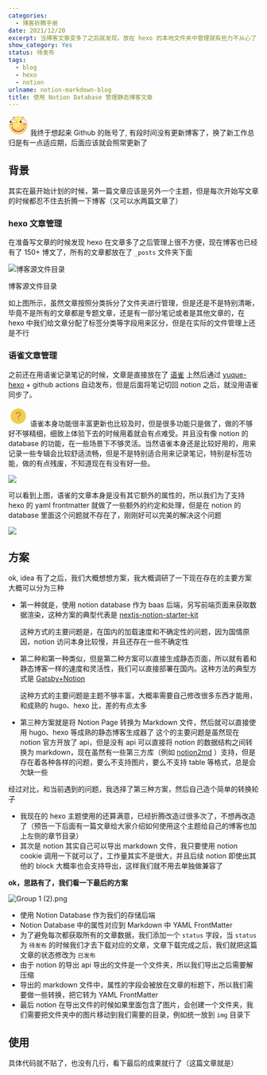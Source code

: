 ```yaml
---
categories:
  - 博客折腾手册
date: 2021/12/20
excerpt: 当博客文章变多了之后就发现，放在 hexo 的本地文件夹中管理就有些力不从心了
show_category: Yes
status: 待发布
tags:
  - blog
  - hexo
  - notion
urlname: notion-markdown-blog
title: 使用 Notion Database 管理静态博客文章
---
```



<aside>

<img src="data:image/svg+xml;utf8,%3Csvg%20class%3D%22icon%22%20style%3D%22width%3A%201em%3Bheight%3A%201em%3Bvertical-align%3A%20middle%3Bfill%3A%20currentColor%3Boverflow%3A%20hidden%3B%22%20viewBox%3D%220%200%201024%201024%22%20version%3D%221.1%22%20xmlns%3D%22http%3A%2F%2Fwww.w3.org%2F2000%2Fsvg%22%3E%3Cpath%20d%3D%22M313.066667%20101.653333c121.493333-61.76%20273.706667-63.573333%20395.413333-1.706666-4.266667%204.906667-12.906667%2014.72-17.173333%2019.626666-113.6-48-245.866667-51.413333-357.76%203.306667-5.12-5.333333-15.36-15.893333-20.48-21.226667z%22%20fill%3D%22%23EFA654%22%20%2F%3E%3Cpath%20d%3D%22M201.92%20128.746667c5.226667-54.4%2080.106667-69.866667%20111.146667-27.093334%205.12%205.333333%2015.36%2015.893333%2020.48%2021.226667-3.84%2015.786667-6.293333%2032.426667-14.933334%2046.506667-18.56%203.306667-16.746667-21.226667-24.64-32-2.986667-7.466667-6.4-14.72-10.24-21.76-23.893333-29.76-56.64%202.773333-81.813333%2013.12z%22%20fill%3D%22%23B25120%22%20%2F%3E%3Cpath%20d%3D%22M333.546667%20122.88c111.893333-54.72%20244.16-51.306667%20357.76-3.306667%204.16%2018.88%207.466667%2037.973333%2010.133333%2057.066667%206.613333-17.28%2012.48-34.88%2019.946667-51.946667%2056.213333%2031.893333%20100.16%2079.146667%20145.173333%20124.373334-83.626667-24.96-186.24-31.36-255.253333%2031.573333-29.226667%2022.186667-36.373333%2070.613333-1.813334%2091.733333%2018.986667%2022.613333%2044.8%201.066667%2066.133334-5.546666-6.293333%2037.653333-48.32%2053.76-62.08%2088.32-54.186667%20100.693333-150.826667%20179.093333-264.64%20198.933333-32.96%206.293333-70.08-1.92-99.413334%2017.706667%2020.906667%2021.226667%2036.693333%2046.4%2053.76%2070.613333-61.013333-38.613333-100.266667-105.92-104.64-177.92l-18.986666-1.706667c-6.186667%2072.533333%2039.146667%20133.12%2080.64%20187.52-42.453333-23.68-82.24-82.453333-135.253334-48.96-42.133333-93.866667-61.546667-204.266667-24.64-303.04%2010.24-11.093333%2024.746667-16.96%2037.76-24.106666%2077.226667-33.28%20172.16-32.96%20245.013334%2011.52%2036.266667%2029.653333%2086.186667-33.066667%2055.04-65.386667-55.893333-89.066667-174.613333-94.826667-268.693334-84.16%2037.973333-37.12%2074.773333-77.12%20124.48-98.773333%207.893333%2010.773333%206.08%2035.306667%2024.64%2032%208.64-14.08%2011.093333-30.72%2014.933334-46.506667M162.24%20405.12c-34.56%205.76-70.933333%2035.84-67.306667%2073.066667%2022.4%2030.293333%2058.133333%2053.546667%2097.173334%2048.853333%2039.68%201.493333%2094.933333-31.253333%2074.88-77.226667-22.08-32.96-65.493333-53.866667-104.746667-44.693333z%22%20fill%3D%22%23FDE977%22%20%2F%3E%3Cpath%20d%3D%22M708.48%2099.946667c32.106667-43.733333%20106.133333-24.64%20113.92%2029.013333-26.666667-10.56-56.96-42.026667-84.8-16.533333-4.053333%203.093333-12.16%209.28-16.213333%2012.266666-7.466667%2017.066667-13.333333%2034.666667-19.946667%2051.946667-2.666667-19.093333-5.973333-38.186667-10.133333-57.066667%204.266667-4.906667%2012.906667-14.72%2017.173333-19.626666z%22%20fill%3D%22%23B25120%22%20%2F%3E%3Cpath%20d%3D%22M150.186667%20240.746667c29.226667-54.72%2082.24-92.586667%20133.546666-125.12%203.84%207.04%207.253333%2014.293333%2010.24%2021.76-49.706667%2021.653333-86.506667%2061.653333-124.48%2098.773333-4.8%201.173333-14.4%203.413333-19.306666%204.586667zM721.386667%20124.693333c4.053333-2.986667%2012.16-9.173333%2016.213333-12.266666%2062.613333%2037.973333%20120.96%2087.573333%20157.973333%20151.573333-5.866667-3.093333-17.813333-9.066667-23.68-12.16-1.386667-0.64-4.053333-2.026667-5.333333-2.773333-45.013333-45.226667-88.96-92.48-145.173333-124.373334z%22%20fill%3D%22%23EFA654%22%20%2F%3E%3Cpath%20d%3D%22M150.186667%20240.746667c4.906667-1.173333%2014.506667-3.413333%2019.306666-4.586667%2094.08-10.666667%20212.8-4.906667%20268.693334%2084.16%2031.146667%2032.32-18.773333%2095.04-55.04%2065.386667-72.853333-44.48-167.786667-44.8-245.013334-11.52-22.826667%203.946667-45.76-0.32-58.986666-20.586667-21.226667-54.186667%2036.586667-84.373333%2071.04-112.853333m44.693333%207.36c-28.373333%205.973333-55.68%2016.426667-80.106667%2032.213333%2030.08%2011.626667%2056.213333%2032.64%2042.666667%2067.626667%2054.186667-7.36%20109.013333-6.186667%20163.413333-4.266667%2037.546667%201.066667%2066.88%2047.36%20104.64%2029.333333%2022.826667-55.786667-37.546667-94.933333-82.56-109.973333-47.786667-12.373333-98.773333-26.133333-148.053333-14.933333zM611.306667%20280.64c69.013333-62.933333%20171.626667-56.533333%20255.253333-31.573333%201.28%200.746667%203.946667%202.133333%205.333333%202.773333%205.866667%203.093333%2017.813333%209.066667%2023.68%2012.16%200.64%200.32%201.813333%201.066667%202.453334%201.493333%2039.146667%2022.293333%2080%2070.08%2048.106666%20115.2l-8.213333%2012.373334c-83.84-26.24-175.573333-70.186667-262.293333-26.24-21.333333%206.613333-47.146667%2028.16-66.133334%205.546666-34.56-21.12-27.413333-69.546667%201.813334-91.733333m105.493333-33.493333c-32%205.333333-62.08%2018.56-89.28%2034.666666%2036.266667%204.586667%2056.64%2024.96%2051.093333%2061.973334%2081.28-12.8%20168.32-13.546667%20238.4%2035.733333%2045.973333-3.733333%2033.173333-66.773333%203.2-84.053333-58.56-39.893333-133.546667-56.32-203.413333-48.32z%22%20fill%3D%22%231F1F1F%22%20%2F%3E%3Cpath%20d%3D%22M194.88%20248.106667c49.28-11.2%20100.266667%202.56%20148.053333%2014.933333%2045.013333%2015.04%20105.386667%2054.186667%2082.56%20109.973333-37.76%2018.026667-67.093333-28.266667-104.64-29.333333-54.4-1.92-109.226667-3.093333-163.413333%204.266667%2013.546667-34.986667-12.586667-56-42.666667-67.626667%2024.426667-15.786667%2051.733333-26.24%2080.106667-32.213333zM716.8%20247.146667c69.866667-8%20144.853333%208.426667%20203.413333%2048.32%2029.973333%2017.28%2042.773333%2080.32-3.2%2084.053333-70.08-49.28-157.12-48.533333-238.4-35.733333%205.546667-37.013333-14.826667-57.386667-51.093333-61.973334%2027.2-16.106667%2057.28-29.333333%2089.28-34.666666z%22%20fill%3D%22%23FFFFFF%22%20%2F%3E%3Cpath%20d%3D%22M866.56%20249.066667z%22%20fill%3D%22%23FDE977%22%20%2F%3E%3Cpath%20d%3D%22M895.573333%20264zM79.146667%20353.6c13.226667%2020.266667%2036.16%2024.533333%2058.986666%2020.586667-13.013333%207.146667-27.52%2013.013333-37.76%2024.106666-36.906667%2098.773333-17.493333%20209.173333%2024.64%20303.04%2078.826667%20180.266667%20298.88%20290.986667%20489.706667%20235.626667%20167.466667-40.853333%20302.826667-187.946667%20330.24-358.186667%2016-61.546667%201.28-124.373333-7.04-185.706666l8.213333-12.373334c76.053333%20196.8-28.48%20437.226667-213.013333%20534.293334-115.946667%2064.426667-260.693333%2072.533333-384.32%2026.026666C190.4%20881.6%2071.573333%20728.106667%2057.28%20559.04c-9.173333-69.44%206.506667-138.24%2021.866667-205.44z%22%20fill%3D%22%23EFA654%22%20%2F%3E%3Cpath%20d%3D%22M675.626667%20366.826667c86.72-43.946667%20178.453333%200%20262.293333%2026.24%208.32%2061.333333%2023.04%20124.16%207.04%20185.706666-27.413333%20170.24-162.773333%20317.333333-330.24%20358.186667-190.826667%2055.36-410.88-55.36-489.706667-235.626667%2053.013333-33.493333%2092.8%2025.28%20135.253334%2048.96%20117.653333%2099.093333%20293.44%20121.066667%20428.693333%2044.906667%2080.746667-42.666667%20143.786667-128.533333%20142.4-222.08-21.12%2045.546667-35.093333%2096.64-72.213333%20132.48C642.453333%20825.386667%20437.333333%20842.88%20303.253333%20742.4c-17.066667-24.213333-32.853333-49.386667-53.76-70.613333%2029.333333-19.626667%2066.453333-11.413333%2099.413334-17.706667%20113.813333-19.84%20210.453333-98.24%20264.64-198.933333%2013.76-34.56%2055.786667-50.666667%2062.08-88.32m140.8%2044.8c-31.36%205.44-67.2%2029.226667-55.36%2065.813333%2025.493333%2057.813333%20127.04%2058.133333%20152.533333%200.106667%2014.293333-54.826667-56.746667-71.68-97.173333-65.92z%22%20fill%3D%22%23FFD174%22%20%2F%3E%3Cpath%20d%3D%22M162.24%20405.12c39.253333-9.173333%2082.666667%2011.733333%20104.746667%2044.693333%2020.053333%2045.973333-35.2%2078.72-74.88%2077.226667-39.04%204.693333-74.773333-18.56-97.173334-48.853333-3.626667-37.226667%2032.746667-67.306667%2067.306667-73.066667z%22%20fill%3D%22%23EFA654%22%20%2F%3E%3Cpath%20d%3D%22M816.426667%20411.626667c40.426667-5.76%20111.466667%2011.093333%2097.173333%2065.92-25.493333%2058.026667-127.04%2057.706667-152.533333-0.106667-11.84-36.586667%2024-60.373333%2055.36-65.813333z%22%20fill%3D%22%23F29556%22%20%2F%3E%3Cpath%20d%3D%22M179.626667%20562.773333l18.986666%201.706667c4.373333%2072%2043.626667%20139.306667%20104.64%20177.92%20134.08%20100.48%20339.2%2082.986667%20455.893334-36.8%2037.12-35.84%2051.093333-86.933333%2072.213333-132.48%201.386667%2093.546667-61.653333%20179.413333-142.4%20222.08-135.253333%2076.16-311.04%2054.186667-428.693333-44.906667-41.493333-54.4-86.826667-114.986667-80.64-187.52z%22%20fill%3D%22%23690302%22%20%2F%3E%3C%2Fsvg%3E" alt="data:image/svg+xml;utf8,%3Csvg%20class%3D%22icon%22%20style%3D%22width%3A%201em%3Bheight%3A%201em%3Bvertical-align%3A%20middle%3Bfill%3A%20currentColor%3Boverflow%3A%20hidden%3B%22%20viewBox%3D%220%200%201024%201024%22%20version%3D%221.1%22%20xmlns%3D%22http%3A%2F%2Fwww.w3.org%2F2000%2Fsvg%22%3E%3Cpath%20d%3D%22M313.066667%20101.653333c121.493333-61.76%20273.706667-63.573333%20395.413333-1.706666-4.266667%204.906667-12.906667%2014.72-17.173333%2019.626666-113.6-48-245.866667-51.413333-357.76%203.306667-5.12-5.333333-15.36-15.893333-20.48-21.226667z%22%20fill%3D%22%23EFA654%22%20%2F%3E%3Cpath%20d%3D%22M201.92%20128.746667c5.226667-54.4%2080.106667-69.866667%20111.146667-27.093334%205.12%205.333333%2015.36%2015.893333%2020.48%2021.226667-3.84%2015.786667-6.293333%2032.426667-14.933334%2046.506667-18.56%203.306667-16.746667-21.226667-24.64-32-2.986667-7.466667-6.4-14.72-10.24-21.76-23.893333-29.76-56.64%202.773333-81.813333%2013.12z%22%20fill%3D%22%23B25120%22%20%2F%3E%3Cpath%20d%3D%22M333.546667%20122.88c111.893333-54.72%20244.16-51.306667%20357.76-3.306667%204.16%2018.88%207.466667%2037.973333%2010.133333%2057.066667%206.613333-17.28%2012.48-34.88%2019.946667-51.946667%2056.213333%2031.893333%20100.16%2079.146667%20145.173333%20124.373334-83.626667-24.96-186.24-31.36-255.253333%2031.573333-29.226667%2022.186667-36.373333%2070.613333-1.813334%2091.733333%2018.986667%2022.613333%2044.8%201.066667%2066.133334-5.546666-6.293333%2037.653333-48.32%2053.76-62.08%2088.32-54.186667%20100.693333-150.826667%20179.093333-264.64%20198.933333-32.96%206.293333-70.08-1.92-99.413334%2017.706667%2020.906667%2021.226667%2036.693333%2046.4%2053.76%2070.613333-61.013333-38.613333-100.266667-105.92-104.64-177.92l-18.986666-1.706667c-6.186667%2072.533333%2039.146667%20133.12%2080.64%20187.52-42.453333-23.68-82.24-82.453333-135.253334-48.96-42.133333-93.866667-61.546667-204.266667-24.64-303.04%2010.24-11.093333%2024.746667-16.96%2037.76-24.106666%2077.226667-33.28%20172.16-32.96%20245.013334%2011.52%2036.266667%2029.653333%2086.186667-33.066667%2055.04-65.386667-55.893333-89.066667-174.613333-94.826667-268.693334-84.16%2037.973333-37.12%2074.773333-77.12%20124.48-98.773333%207.893333%2010.773333%206.08%2035.306667%2024.64%2032%208.64-14.08%2011.093333-30.72%2014.933334-46.506667M162.24%20405.12c-34.56%205.76-70.933333%2035.84-67.306667%2073.066667%2022.4%2030.293333%2058.133333%2053.546667%2097.173334%2048.853333%2039.68%201.493333%2094.933333-31.253333%2074.88-77.226667-22.08-32.96-65.493333-53.866667-104.746667-44.693333z%22%20fill%3D%22%23FDE977%22%20%2F%3E%3Cpath%20d%3D%22M708.48%2099.946667c32.106667-43.733333%20106.133333-24.64%20113.92%2029.013333-26.666667-10.56-56.96-42.026667-84.8-16.533333-4.053333%203.093333-12.16%209.28-16.213333%2012.266666-7.466667%2017.066667-13.333333%2034.666667-19.946667%2051.946667-2.666667-19.093333-5.973333-38.186667-10.133333-57.066667%204.266667-4.906667%2012.906667-14.72%2017.173333-19.626666z%22%20fill%3D%22%23B25120%22%20%2F%3E%3Cpath%20d%3D%22M150.186667%20240.746667c29.226667-54.72%2082.24-92.586667%20133.546666-125.12%203.84%207.04%207.253333%2014.293333%2010.24%2021.76-49.706667%2021.653333-86.506667%2061.653333-124.48%2098.773333-4.8%201.173333-14.4%203.413333-19.306666%204.586667zM721.386667%20124.693333c4.053333-2.986667%2012.16-9.173333%2016.213333-12.266666%2062.613333%2037.973333%20120.96%2087.573333%20157.973333%20151.573333-5.866667-3.093333-17.813333-9.066667-23.68-12.16-1.386667-0.64-4.053333-2.026667-5.333333-2.773333-45.013333-45.226667-88.96-92.48-145.173333-124.373334z%22%20fill%3D%22%23EFA654%22%20%2F%3E%3Cpath%20d%3D%22M150.186667%20240.746667c4.906667-1.173333%2014.506667-3.413333%2019.306666-4.586667%2094.08-10.666667%20212.8-4.906667%20268.693334%2084.16%2031.146667%2032.32-18.773333%2095.04-55.04%2065.386667-72.853333-44.48-167.786667-44.8-245.013334-11.52-22.826667%203.946667-45.76-0.32-58.986666-20.586667-21.226667-54.186667%2036.586667-84.373333%2071.04-112.853333m44.693333%207.36c-28.373333%205.973333-55.68%2016.426667-80.106667%2032.213333%2030.08%2011.626667%2056.213333%2032.64%2042.666667%2067.626667%2054.186667-7.36%20109.013333-6.186667%20163.413333-4.266667%2037.546667%201.066667%2066.88%2047.36%20104.64%2029.333333%2022.826667-55.786667-37.546667-94.933333-82.56-109.973333-47.786667-12.373333-98.773333-26.133333-148.053333-14.933333zM611.306667%20280.64c69.013333-62.933333%20171.626667-56.533333%20255.253333-31.573333%201.28%200.746667%203.946667%202.133333%205.333333%202.773333%205.866667%203.093333%2017.813333%209.066667%2023.68%2012.16%200.64%200.32%201.813333%201.066667%202.453334%201.493333%2039.146667%2022.293333%2080%2070.08%2048.106666%20115.2l-8.213333%2012.373334c-83.84-26.24-175.573333-70.186667-262.293333-26.24-21.333333%206.613333-47.146667%2028.16-66.133334%205.546666-34.56-21.12-27.413333-69.546667%201.813334-91.733333m105.493333-33.493333c-32%205.333333-62.08%2018.56-89.28%2034.666666%2036.266667%204.586667%2056.64%2024.96%2051.093333%2061.973334%2081.28-12.8%20168.32-13.546667%20238.4%2035.733333%2045.973333-3.733333%2033.173333-66.773333%203.2-84.053333-58.56-39.893333-133.546667-56.32-203.413333-48.32z%22%20fill%3D%22%231F1F1F%22%20%2F%3E%3Cpath%20d%3D%22M194.88%20248.106667c49.28-11.2%20100.266667%202.56%20148.053333%2014.933333%2045.013333%2015.04%20105.386667%2054.186667%2082.56%20109.973333-37.76%2018.026667-67.093333-28.266667-104.64-29.333333-54.4-1.92-109.226667-3.093333-163.413333%204.266667%2013.546667-34.986667-12.586667-56-42.666667-67.626667%2024.426667-15.786667%2051.733333-26.24%2080.106667-32.213333zM716.8%20247.146667c69.866667-8%20144.853333%208.426667%20203.413333%2048.32%2029.973333%2017.28%2042.773333%2080.32-3.2%2084.053333-70.08-49.28-157.12-48.533333-238.4-35.733333%205.546667-37.013333-14.826667-57.386667-51.093333-61.973334%2027.2-16.106667%2057.28-29.333333%2089.28-34.666666z%22%20fill%3D%22%23FFFFFF%22%20%2F%3E%3Cpath%20d%3D%22M866.56%20249.066667z%22%20fill%3D%22%23FDE977%22%20%2F%3E%3Cpath%20d%3D%22M895.573333%20264zM79.146667%20353.6c13.226667%2020.266667%2036.16%2024.533333%2058.986666%2020.586667-13.013333%207.146667-27.52%2013.013333-37.76%2024.106666-36.906667%2098.773333-17.493333%20209.173333%2024.64%20303.04%2078.826667%20180.266667%20298.88%20290.986667%20489.706667%20235.626667%20167.466667-40.853333%20302.826667-187.946667%20330.24-358.186667%2016-61.546667%201.28-124.373333-7.04-185.706666l8.213333-12.373334c76.053333%20196.8-28.48%20437.226667-213.013333%20534.293334-115.946667%2064.426667-260.693333%2072.533333-384.32%2026.026666C190.4%20881.6%2071.573333%20728.106667%2057.28%20559.04c-9.173333-69.44%206.506667-138.24%2021.866667-205.44z%22%20fill%3D%22%23EFA654%22%20%2F%3E%3Cpath%20d%3D%22M675.626667%20366.826667c86.72-43.946667%20178.453333%200%20262.293333%2026.24%208.32%2061.333333%2023.04%20124.16%207.04%20185.706666-27.413333%20170.24-162.773333%20317.333333-330.24%20358.186667-190.826667%2055.36-410.88-55.36-489.706667-235.626667%2053.013333-33.493333%2092.8%2025.28%20135.253334%2048.96%20117.653333%2099.093333%20293.44%20121.066667%20428.693333%2044.906667%2080.746667-42.666667%20143.786667-128.533333%20142.4-222.08-21.12%2045.546667-35.093333%2096.64-72.213333%20132.48C642.453333%20825.386667%20437.333333%20842.88%20303.253333%20742.4c-17.066667-24.213333-32.853333-49.386667-53.76-70.613333%2029.333333-19.626667%2066.453333-11.413333%2099.413334-17.706667%20113.813333-19.84%20210.453333-98.24%20264.64-198.933333%2013.76-34.56%2055.786667-50.666667%2062.08-88.32m140.8%2044.8c-31.36%205.44-67.2%2029.226667-55.36%2065.813333%2025.493333%2057.813333%20127.04%2058.133333%20152.533333%200.106667%2014.293333-54.826667-56.746667-71.68-97.173333-65.92z%22%20fill%3D%22%23FFD174%22%20%2F%3E%3Cpath%20d%3D%22M162.24%20405.12c39.253333-9.173333%2082.666667%2011.733333%20104.746667%2044.693333%2020.053333%2045.973333-35.2%2078.72-74.88%2077.226667-39.04%204.693333-74.773333-18.56-97.173334-48.853333-3.626667-37.226667%2032.746667-67.306667%2067.306667-73.066667z%22%20fill%3D%22%23EFA654%22%20%2F%3E%3Cpath%20d%3D%22M816.426667%20411.626667c40.426667-5.76%20111.466667%2011.093333%2097.173333%2065.92-25.493333%2058.026667-127.04%2057.706667-152.533333-0.106667-11.84-36.586667%2024-60.373333%2055.36-65.813333z%22%20fill%3D%22%23F29556%22%20%2F%3E%3Cpath%20d%3D%22M179.626667%20562.773333l18.986666%201.706667c4.373333%2072%2043.626667%20139.306667%20104.64%20177.92%20134.08%20100.48%20339.2%2082.986667%20455.893334-36.8%2037.12-35.84%2051.093333-86.933333%2072.213333-132.48%201.386667%2093.546667-61.653333%20179.413333-142.4%20222.08-135.253333%2076.16-311.04%2054.186667-428.693333-44.906667-41.493333-54.4-86.826667-114.986667-80.64-187.52z%22%20fill%3D%22%23690302%22%20%2F%3E%3C%2Fsvg%3E" width="40px" /> 我终于想起来 Github 的账号了, 有段时间没有更新博客了，换了新工作总归是有一点适应期，后面应该就会照常更新了
</aside>

## 背景

其实在最开始计划的时候，第一篇文章应该是另外一个主题，但是每次开始写文章的时候都忍不住去折腾一下博客（又可以水两篇文章了）

### hexo 文章管理

在准备写文章的时候发现 hexo 在文章多了之后管理上很不方便，现在博客也已经有了 150+ 博文了，所有的文章都放在了 `_posts` 文件夹下面

![博客源文件目录](/notion_images/8e47df0c83c5593a2d795e6d409f78e4.png)

博客源文件目录

如上图所示，虽然文章按照分类拆分了文件夹进行管理，但是还是不是特别清晰，毕竟不是所有的文章都是专题文章，还是有一部分笔记或者是其他文章的，在 hexo 中我们给文章分配了标签分类等字段用来区分，但是在实际的文件管理上还是不行

### 语雀文章管理

之前还在用语雀记录笔记的时候，文章是直接放在了 [语雀](https://www.yuque.com/mohuishou/blog) 上然后通过 [yuque-hexo](https://github.com/x-cold/yuque-hexo) + github actions 自动发布，但是后面将笔记切回 notion 之后，就没用语雀同步了。

<aside>

<img src="data:image/svg+xml;utf8,%3Csvg%20class%3D%22icon%22%20style%3D%22width%3A%201em%3Bheight%3A%201em%3Bvertical-align%3A%20middle%3Bfill%3A%20currentColor%3Boverflow%3A%20hidden%3B%22%20viewBox%3D%220%200%201024%201024%22%20version%3D%221.1%22%20xmlns%3D%22http%3A%2F%2Fwww.w3.org%2F2000%2Fsvg%22%3E%3Cpath%20d%3D%22M512%20909.061224c-218.906122%200-397.061224-178.155102-397.061224-397.061224s178.155102-397.061224%20397.061224-397.061224%20397.061224%20178.155102%20397.061224%20397.061224-178.155102%20397.061224-397.061224%20397.061224z%22%20fill%3D%22%23F2CB51%22%20%2F%3E%3Cpath%20d%3D%22M520.881633%20587.232653c-11.493878%200-19.853061-9.404082-19.853062-20.37551%200.522449-17.763265%201.567347-30.302041%204.179592-39.183674%202.612245-9.404082%206.791837-17.763265%2012.016327-25.6%204.179592-5.22449%209.926531-9.404082%2017.763265-15.673469%205.22449-3.657143%2011.493878-8.359184%2016.718367-13.061224%2021.942857-19.330612%2030.82449-31.346939%2035.004082-38.661225%205.22449-8.881633%207.314286-18.808163%207.314286-29.779592%200-18.808163-7.314286-34.481633-21.942857-48.065306-15.15102-14.106122-35.526531-20.897959-62.693878-20.897959-26.122449%200-39.183673%206.791837-52.767347%2019.330612-14.628571%2013.061224-22.987755%2031.346939-26.122449%2056.946939-1.567347%2010.971429-10.971429%2018.808163-21.942857%2017.240816-10.971429-1.567347-18.808163-10.971429-17.240816-21.942857%204.179592-35.004082%2017.763265-62.693878%2039.706122-82.02449%2023.510204-20.897959%2046.497959-29.257143%2079.412245-29.257143%2036.571429%200%2066.873469%2010.44898%2089.338776%2031.346939%2022.987755%2020.897959%2035.004082%2047.020408%2035.004081%2077.322449%200%2017.763265-4.179592%2033.959184-12.538775%2049.110204-7.836735%2014.106122-21.942857%2030.302041-43.363266%2049.110204-6.791837%206.269388-14.106122%2010.971429-19.853061%2015.151021-3.134694%202.612245-7.836735%205.746939-9.404081%207.314285-2.612245%203.657143-4.179592%207.314286-5.22449%2012.016327-1.044898%203.134694-2.089796%2010.971429-2.612245%2029.779592-1.044898%2010.971429-9.926531%2019.853061-20.897959%2019.853061z%22%20fill%3D%22%23AF8015%22%20%2F%3E%3Cpath%20d%3D%22M520.359184%20677.093878m-29.779592%200a29.779592%2029.779592%200%201%200%2059.559184%200%2029.779592%2029.779592%200%201%200-59.559184%200Z%22%20fill%3D%22%23AF8015%22%20%2F%3E%3C%2Fsvg%3E" alt="data:image/svg+xml;utf8,%3Csvg%20class%3D%22icon%22%20style%3D%22width%3A%201em%3Bheight%3A%201em%3Bvertical-align%3A%20middle%3Bfill%3A%20currentColor%3Boverflow%3A%20hidden%3B%22%20viewBox%3D%220%200%201024%201024%22%20version%3D%221.1%22%20xmlns%3D%22http%3A%2F%2Fwww.w3.org%2F2000%2Fsvg%22%3E%3Cpath%20d%3D%22M512%20909.061224c-218.906122%200-397.061224-178.155102-397.061224-397.061224s178.155102-397.061224%20397.061224-397.061224%20397.061224%20178.155102%20397.061224%20397.061224-178.155102%20397.061224-397.061224%20397.061224z%22%20fill%3D%22%23F2CB51%22%20%2F%3E%3Cpath%20d%3D%22M520.881633%20587.232653c-11.493878%200-19.853061-9.404082-19.853062-20.37551%200.522449-17.763265%201.567347-30.302041%204.179592-39.183674%202.612245-9.404082%206.791837-17.763265%2012.016327-25.6%204.179592-5.22449%209.926531-9.404082%2017.763265-15.673469%205.22449-3.657143%2011.493878-8.359184%2016.718367-13.061224%2021.942857-19.330612%2030.82449-31.346939%2035.004082-38.661225%205.22449-8.881633%207.314286-18.808163%207.314286-29.779592%200-18.808163-7.314286-34.481633-21.942857-48.065306-15.15102-14.106122-35.526531-20.897959-62.693878-20.897959-26.122449%200-39.183673%206.791837-52.767347%2019.330612-14.628571%2013.061224-22.987755%2031.346939-26.122449%2056.946939-1.567347%2010.971429-10.971429%2018.808163-21.942857%2017.240816-10.971429-1.567347-18.808163-10.971429-17.240816-21.942857%204.179592-35.004082%2017.763265-62.693878%2039.706122-82.02449%2023.510204-20.897959%2046.497959-29.257143%2079.412245-29.257143%2036.571429%200%2066.873469%2010.44898%2089.338776%2031.346939%2022.987755%2020.897959%2035.004082%2047.020408%2035.004081%2077.322449%200%2017.763265-4.179592%2033.959184-12.538775%2049.110204-7.836735%2014.106122-21.942857%2030.302041-43.363266%2049.110204-6.791837%206.269388-14.106122%2010.971429-19.853061%2015.151021-3.134694%202.612245-7.836735%205.746939-9.404081%207.314285-2.612245%203.657143-4.179592%207.314286-5.22449%2012.016327-1.044898%203.134694-2.089796%2010.971429-2.612245%2029.779592-1.044898%2010.971429-9.926531%2019.853061-20.897959%2019.853061z%22%20fill%3D%22%23AF8015%22%20%2F%3E%3Cpath%20d%3D%22M520.359184%20677.093878m-29.779592%200a29.779592%2029.779592%200%201%200%2059.559184%200%2029.779592%2029.779592%200%201%200-59.559184%200Z%22%20fill%3D%22%23AF8015%22%20%2F%3E%3C%2Fsvg%3E" width="40px" /> 语雀本身功能很丰富更新也比较及时，但是很多功能只是做了，做的不够好不够精细，细致上体验下去的时候用着就会有点难受。并且没有像 notion 的 database 的功能，在一些场景下不够灵活。当然语雀本身还是比较好用的，用来记录一些专辑会比较舒适流畅，但是不是特别适合用来记录笔记，特别是标签功能，做的有点残废，不知道现在有没有好一些。
</aside>

![](/notion_images/124bab5a282305e9dde37950598c9f1e.png)

可以看到上图，语雀的文章本身是没有其它额外的属性的，所以我们为了支持 hexo 的 yaml frontmatter 就做了一些额外的约定和处理，但是在 notion 的 database 里面这个问题就不存在了，刚刚好可以完美的解决这个问题

![](/notion_images/85166a2fe5912454dcab79ca642ef2bf.png)

## 方案

ok, idea 有了之后，我们大概想想方案，我大概调研了一下现在存在的主要方案大概可以分为三种

- 第一种就是，使用 notion database 作为 baas 后端，另写前端页面来获取数据渲染，这种方案的典型代表是 [nextjs-notion-starter-kit](https://github.com/transitive-bullshit/nextjs-notion-starter-kit)
    
    这种方式的主要问题是，在国内的加载速度和不确定性的问题，因为国情原因，notion 访问本身比较慢，并且还存在一些不确定性
    
- 第二种和第一种类似，但是第二种方案可以直接生成静态页面，所以就有着和静态博客一样的速度和灵活性，我们可以直接部署在国内。这种方法的典型方式是 [Gatsby+Notion](https://www.gatsbyjs.com/plugins/gatsby-source-notion-api/)
    
    这种方式的主要问题是主题不够丰富，大概率需要自己修改很多东西才能用，和成熟的 hugo、hexo 比，差的有点太多
    
- 第三种方案就是将 Notion Page 转换为 Markdown 文件，然后就可以直接使用 hugo、hexo 等成熟的静态博客生成器了
这个的主要问题是虽然现在 notion 官方开放了 api，但是没有 api 可以直接将 notion 的数据结构之间转换为 markdown，现在虽然有一些第三方库（例如 [notion2md](https://github.com/echo724/notion2md) ）支持，但是存在着各种各样的问题，要么不支持图片，要么不支持 table 等格式，总是会欠缺一些

经过对比，和当前遇到的问题，我选择了第三种方案，然后自己造个简单的转换轮子

- 我现在的 hexo 主题使用的还算满意，已经折腾改造过很多次了，不想再改造了（预告一下后面有一篇文章给大家介绍如何使用这个主题给自己的博客也加上左侧的章节目录）
- 其次是 notion 其实自己可以导出 markdown 文件，我只要使用 notion cookie 调用一下就可以了，工作量其实不是很大，并且后续 notion 即使出其他的 block 大概率也会支持导出，这样我们就不用去单独做兼容了

**ok，思路有了，我们看一下最后的方案**

![Group 1 (2).png](/notion_images/bcffa6ac7af1f11f2099538f04bc674c.png)

- 使用 Notion Database 作为我们的存储后端
- Notion Database 中的属性对应到 Markdown 中 YAML FrontMatter
- 为了避免每次都获取所有的文章数据，我们添加一个 `status` 字段，当 `status` 为 `待发布` 的时候我们才去下载对应的文章，文章下载完成之后，我们就把这篇文章的状态修改为 `已发布`
- 由于 notion 的导出 api 导出的文件是一个文件夹，所以我们导出之后需要解压缩
- 导出的 markdown 文件中，属性的字段会被放在文章的标题下，所以我们需要做一些转换，把它转为 YAML FrontMatter
- 最后 notion 在导出文件的时候如果里面包含了图片，会创建一个文件夹，我们需要把文件夹中的图片移动到我们需要的目录，例如统一放到 `img` 目录下

## 使用

具体代码就不贴了，也没有几行，看下最后的成果就行了（这篇文章就是）

```protobuf

```
